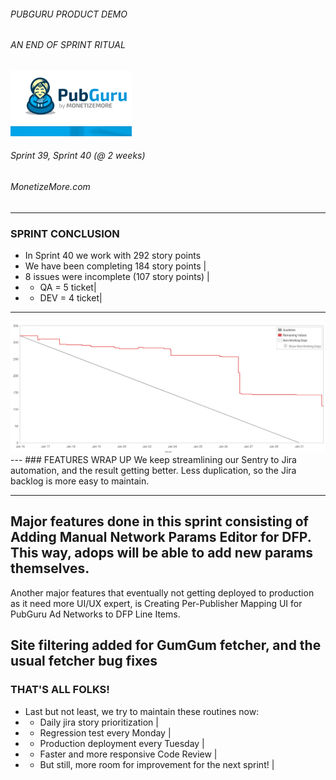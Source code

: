 ###### PUBGURU PRODUCT DEMO
###### AN END OF SPRINT RITUAL  

<img src="pg.png" alt="PuBGuru"/>

###### Sprint 39, Sprint 40 (@ 2 weeks)
###### MonetizeMore.com
---
### SPRINT CONCLUSION
- In Sprint 40 we work with 292 story points
- We have been completing 184 story points |
- 8 issues were incomplete (107 story points) |
- * QA = 5 ticket|
- * DEV = 4 ticket|
---
<img src="sprint40burn.png"/>
---
### FEATURES WRAP UP
We keep streamlining our Sentry to Jira automation, and the result getting better. Less duplication, 
so the Jira backlog is more easy to maintain.

---
Major features done in this sprint consisting of Adding Manual Network Params Editor for DFP. This way, 
adops will be able to add new params themselves. 
---
Another major features that eventually not getting deployed to production as it need more UI/UX expert, 
is Creating Per-Publisher Mapping UI for PubGuru Ad Networks to DFP Line Items.

Site filtering added for GumGum fetcher, and the usual fetcher bug fixes        
---
### THAT'S ALL FOLKS!
- Last but not least, we try to maintain these routines now:
- * Daily jira story prioritization |
- * Regression test every Monday |
- * Production deployment every Tuesday |
- * Faster and more responsive Code Review |
- * But still, more room for improvement for the next sprint! |